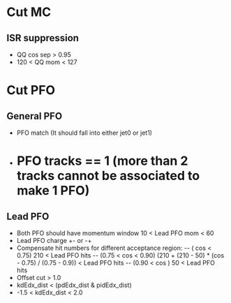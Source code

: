 # Cut MC

## ISR suppression
- QQ cos sep > 0.95
- 120 < QQ mom < 127


# Cut PFO

## General PFO
- PFO match (It should fall into either jet0 or jet1)
- # PFO tracks == 1 (more than 2 tracks cannot be associated to make 1 PFO)

## Lead PFO
- Both PFO should have momentum window 10 < Lead PFO mom < 60
- Lead PFO charge +- or -+
- Compensate hit numbers for different acceptance region:
-- (       cos < 0.75) 210 < Lead PFO hits
-- (0.75 < cos < 0.90) (210 + (210 - 50) * (cos - 0.75) / (0.75 - 0.9)) < Lead PFO hits
-- (0.90 < cos       )  50 < Lead PFO hits
- Offset cut > 1.0
- kdEdx_dist < (pdEdx_dist & pidEdx_dist)
- -1.5 < kdEdx_dist < 2.0